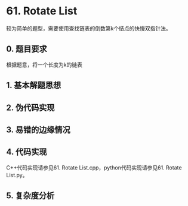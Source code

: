 # 61. Rotate List

  较为简单的题型，需要使用查找链表的倒数第k个结点的快慢双指针法。
  
  ## 0. 题目要求
  根据题意，将一个长度为k的链表
  
  ## 1. 基本解题思想
  
  
  
  ## 2. 伪代码实现
  
  
  ## 3. 易错的边缘情况
  
  
  
  ## 4. 代码实现
  C++代码实现请参见61. Rotate List.cpp，python代码实现请参见61. Rotate List.py。

  ## 5. 复杂度分析
  
  


